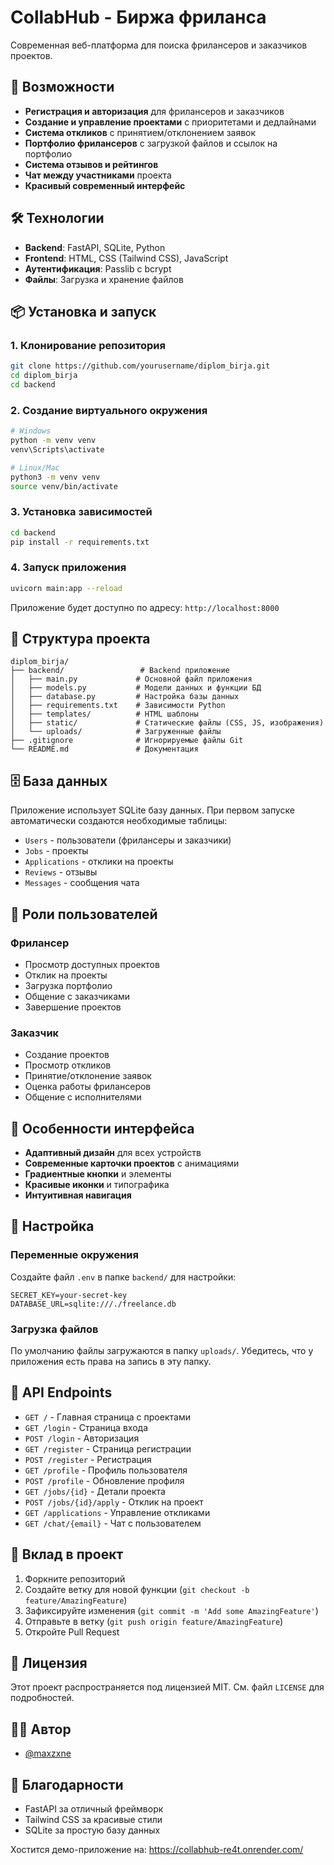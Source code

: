 # CollabHub - Биржа фриланса

Современная веб-платформа для поиска фрилансеров и заказчиков проектов.

## 🚀 Возможности

- **Регистрация и авторизация** для фрилансеров и заказчиков
- **Создание и управление проектами** с приоритетами и дедлайнами
- **Система откликов** с принятием/отклонением заявок
- **Портфолио фрилансеров** с загрузкой файлов и ссылок на портфолио
- **Система отзывов и рейтингов**
- **Чат между участниками** проекта
- **Красивый современный интерфейс**

## 🛠 Технологии

- **Backend**: FastAPI, SQLite, Python
- **Frontend**: HTML, CSS (Tailwind CSS), JavaScript
- **Аутентификация**: Passlib с bcrypt
- **Файлы**: Загрузка и хранение файлов

## 📦 Установка и запуск

### 1. Клонирование репозитория
```bash
git clone https://github.com/yourusername/diplom_birja.git
cd diplom_birja
cd backend
```

### 2. Создание виртуального окружения
```bash
# Windows
python -m venv venv
venv\Scripts\activate

# Linux/Mac
python3 -m venv venv
source venv/bin/activate
```

### 3. Установка зависимостей
```bash
cd backend
pip install -r requirements.txt
```

### 4. Запуск приложения
```bash
uvicorn main:app --reload  
```

Приложение будет доступно по адресу: `http://localhost:8000`

## 📁 Структура проекта

```
diplom_birja/
├── backend/                 # Backend приложение
│   ├── main.py             # Основной файл приложения
│   ├── models.py           # Модели данных и функции БД
│   ├── database.py         # Настройка базы данных
│   ├── requirements.txt    # Зависимости Python
│   ├── templates/          # HTML шаблоны
│   ├── static/             # Статические файлы (CSS, JS, изображения)
│   └── uploads/            # Загруженные файлы
├── .gitignore              # Игнорируемые файлы Git
└── README.md               # Документация
```

## 🗄 База данных

Приложение использует SQLite базу данных. При первом запуске автоматически создаются необходимые таблицы:

- `Users` - пользователи (фрилансеры и заказчики)
- `Jobs` - проекты
- `Applications` - отклики на проекты
- `Reviews` - отзывы
- `Messages` - сообщения чата

## 👥 Роли пользователей

### Фрилансер
- Просмотр доступных проектов
- Отклик на проекты
- Загрузка портфолио
- Общение с заказчиками
- Завершение проектов

### Заказчик
- Создание проектов
- Просмотр откликов
- Принятие/отклонение заявок
- Оценка работы фрилансеров
- Общение с исполнителями

## 🎨 Особенности интерфейса

- **Адаптивный дизайн** для всех устройств
- **Современные карточки проектов** с анимациями
- **Градиентные кнопки** и элементы
- **Красивые иконки** и типографика
- **Интуитивная навигация**

## 🔧 Настройка

### Переменные окружения
Создайте файл `.env` в папке `backend/` для настройки:

```env
SECRET_KEY=your-secret-key
DATABASE_URL=sqlite:///./freelance.db
```

### Загрузка файлов
По умолчанию файлы загружаются в папку `uploads/`. Убедитесь, что у приложения есть права на запись в эту папку.

## 📝 API Endpoints

- `GET /` - Главная страница с проектами
- `GET /login` - Страница входа
- `POST /login` - Авторизация
- `GET /register` - Страница регистрации
- `POST /register` - Регистрация
- `GET /profile` - Профиль пользователя
- `POST /profile` - Обновление профиля
- `GET /jobs/{id}` - Детали проекта
- `POST /jobs/{id}/apply` - Отклик на проект
- `GET /applications` - Управление откликами
- `GET /chat/{email}` - Чат с пользователем

## 🤝 Вклад в проект

1. Форкните репозиторий
2. Создайте ветку для новой функции (`git checkout -b feature/AmazingFeature`)
3. Зафиксируйте изменения (`git commit -m 'Add some AmazingFeature'`)
4. Отправьте в ветку (`git push origin feature/AmazingFeature`)
5. Откройте Pull Request

## 📄 Лицензия

Этот проект распространяется под лицензией MIT. См. файл `LICENSE` для подробностей.

## 👨‍💻 Автор

- [@maxzxne](https://github.com/maxzxne/)

## 🙏 Благодарности

- FastAPI за отличный фреймворк
- Tailwind CSS за красивые стили
- SQLite за простую базу данных


Хостится демо-приложение на: https://collabhub-re4t.onrender.com/
